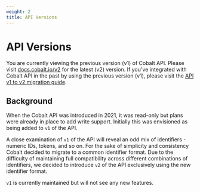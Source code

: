 ```yaml
---
weight: 2
title: API Versions
---
```


# API Versions

<aside class="warning">
You are currently viewing the previous version (v1) of Cobalt API. Please visit <a href="https://docs.cobalt.io/v2/">docs.cobalt.io/v2</a>
for the latest (v2) version. If you've integrated with Cobalt API in the past by using the previous version (v1),
please visit the <a href="https://google.com">API v1 to v2 migration guide</a>.
</aside>

## Background

When the Cobalt API was introduced in 2021, it was read-only but plans were already in place to add
write support. Initially this was envisioned as being added to `v1` of the API.

A close examination of `v1` of the API will reveal an odd mix of identifiers - numeric IDs, tokens,
and so on. For the sake of simplicity and consistency Cobalt decided to migrate to a common identifier
format. Due to the difficulty of maintaining full compatibility across different combinations of
identifiers, we decided to introduce `v2` of the API exclusively using the new identifier format.

`v1` is currently maintained but will not see any new features.
